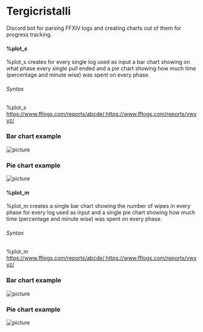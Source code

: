 # Tergicristalli
Discord bot for parsing FFXIV logs and creating charts out of them for progress tracking.

#### %plot_s
%plot_s creates for every single log used as input a bar chart showing on what phase every single pull ended and a pie chart showing how much time (percentage and minute wise) was spent on every phase.
###### Syntax
%plot_s https://www.fflogs.com/reports/abcde/,https://www.fflogs.com/reports/vwxyz/

### Bar chart example
![picture](https://user-images.githubusercontent.com/106769040/171700147-edf9211b-112b-450f-8d0d-971e09ca3c75.png)

### Pie chart example
![picture](https://user-images.githubusercontent.com/106769040/171712143-6d7cd4b9-9edf-4946-9152-d57f4fe16db1.png)

#### %plot_m
%plot_m creates a single bar chart showing the number of wipes in every phase for every log used as input and a single pie chart showing how much time (percentage and minute wise) was spent on every phase.

###### Syntax
%plot_m https://www.fflogs.com/reports/abcde/,https://www.fflogs.com/reports/vwxyz/

### Bar chart example
![picture](https://user-images.githubusercontent.com/106769040/171704141-dfc5e123-b60b-4cad-a4b0-383c7d44498b.png)

### Pie chart example
![picture](https://user-images.githubusercontent.com/106769040/171711567-1a3763e1-b9e7-410a-b531-6fbdd3d64da7.png)
